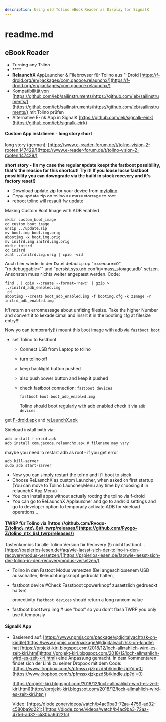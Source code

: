 ```yaml
---
description: Using old Tolino eBook Reader as Display for SignalK
---
```


# readme.md

## eBook Reader

* Turning any Tolino
* \*\*\*\*
* **RelaunchX** AppLauncher & Filebrowser für Tolino aus F-Droid [https://f-droid.org/en/packages/com.gacode.relaunchx/](https://f-droid.org/en/packages/com.gacode.relaunchx/)
* Kompatibilität von [https://github.com/ieb/sailinstruments/https://github.com/ieb/sailinstruments/](https://github.com/ieb/sailinstruments/https://github.com/ieb/sailinstruments/) mit Tolino prüfen
* Alternative E-Ink App in SignalK [https://github.com/ieb/signalk-eink](https://github.com/ieb/signalk-eink)

#### Custom App instalieren - long story short

long story \(german\): [https://www.e-reader-forum.de/t/tolino-vision-2-rooten.147429/](https://www.e-reader-forum.de/t/tolino-vision-2-rooten.147429/)

**short story - \(In my case the regular update keept the fastboot possibility, that's the reasion for this shortcut! Try it! If you loose loose fastboot possibility you can downgrade via the build in stock recovery and it's factory reset!\)**

* Download update.zip for your device from [mytolino](https://mytolino.de/software-updates/)
* Copy update.zip on tolino as mass storrage to root 
* reboot tolino will resault fw update

Making Custom Boot Image with ADB enabled

```text
mkdir custom_boot_image
cd custom_boot_image
unzip ../update.zip 
mv boot.img boot.img.orig
abootimg -x boot.img.orig
mv initrd.img initrd.img.orig
mkdir initrd
cd initrd
zcat ../initrd.img.orig | cpio -vid
```

Auch hier wieder in der Datei default.prop "ro.secure=0", "ro.debuggable=1" und "persist.sys.usb.config=mass\_storage,adb" setzen. Ansonsten muss nichts weiter angepasst werden. Code:

```text
find . | cpio --create --format='newc' | gzip > ../initrd_adb_enabled.img
 cd ..
abootimg --create boot_adb_enabled.img -f bootimg.cfg -k zImage -r initrd_adb_enabled.img
```

It'l return an errormessage about unfitting filesize. Take the higher Number and convert it to hexadeicimal and insert it in the bootimg.cfg at filesize entry!!!

Now yo can temporarly\(!\) mount this boot image with adb via `fastboot boot`

* set Tolino to Fastboot
  * Connect USB from Laptop to tolino
  * turn tolino off
  * keep backlight button pushed
  * also push power button and keep it pushed
  * check fastboot connection: `fastboot devices`

    ```text
    fastboot boot boot_adb_enabled.img
    ```

    Tolino should boot regularly with adb enabled check it via `adb devices`

get [F-droid.apk](https://f-droid.org) and [reLaunchX.apk](https://f-droid.org/de/packages/com.gacode.relaunchx/)

Sideload install both via:

```text
adb install f-droid.apk
adb install com.gacode.relaunchx.apk # filename may vary
```

maybe you need to restart adb as root - if you get error

```text
adb kill-server
sudo adb start-server
```

* Now you can simply restart the tolino and It'l boot to stock
* Choose ReLaunchX as custom Launcher, when asked on first startup \(You can move to Tolino Launcher/Menu any time by choosing it in relaunchX App Menu\)
* You can install apps without actually rooting the tolino via f-droid
* You can go to ReLaunchX Applauncher and go to android settings and go to developer option to temporarly activate ADB for sideload operations...

#### TWRP für Tolino via [https://github.com/Ryogo-Z/tolino\_ntx\_6sl\_twrp/releases/](https://github.com/Ryogo-Z/tolino_ntx_6sl_twrp/releases/)

Tastenkombis für alle Tolino Version für Recovery \(!\) nicht fastboot... [https://papierlos-lesen.de/faq/wie-laesst-sich-der-tolino-in-den-recoverymodus-versetzen/](https://papierlos-lesen.de/faq/wie-laesst-sich-der-tolino-in-den-recoverymodus-versetzen/)

* Tolino in den Fastoot Modus versetzen \(Bei angeschlossenem USB ausschalten, Beleuchtungsknopf gedruckt halten, 
* fastboot device \#Check Fasstboot cpowerknopf zusaetzlich gedrueckt halten\)

  onnectivity `fastboot devices` should return a long random value

* fastboot boot twrp.img \# use "boot" so you don't flash TWRP you only use it temporaly

#### SignalK App

* Basierend auf: [https://www.npmjs.com/package/@digitalyacht/sk-on-kindle](https://www.npmjs.com/package/@digitalyacht/sk-on-kindle) hat [https://projekt-kiri.blogspot.com/2018/12/loch-allmahlich-wird-es-zeit-kiri.html](https://projekt-kiri.blogspot.com/2018/12/loch-allmahlich-wird-es-zeit-kiri.html) eine Anpassung gemacht. In dem Kommentaren findet sich der Link zu seiner Dropbox mit dem Code: [https://www.dropbox.com/s/pfmssxxjzkpzd5b/kindle.zip?dl=0](https://www.dropbox.com/s/pfmssxxjzkpzd5b/kindle.zip?dl=0)

  [https://projekt-kiri.blogspot.com/2018/12/loch-allmahlich-wird-es-zeit-kiri.html](https://projekt-kiri.blogspot.com/2018/12/loch-allmahlich-wird-es-zeit-kiri.html)

  Video: [https://diode.zone/videos/watch/b4ac9ba3-72aa-4756-ad32-c580ba9d221c](https://diode.zone/videos/watch/b4ac9ba3-72aa-4756-ad32-c580ba9d221c)



